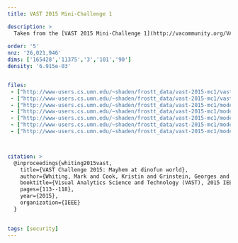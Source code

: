 ```yaml
---
title: VAST 2015 Mini-Challenge 1

description: >
  Taken from the [VAST 2015 Mini-Challenge 1](http://vacommunity.org/VAST+Challenge+2015).
  
order: '5'
nnz: '26,021,946'
dims: ['165428','11375','3','101','90']
density: '6.915e-03'


files:
 - ["http://www-users.cs.umn.edu/~shaden/frostt_data/vast-2015-mc1/vast-2015-mc1-5d.tns.gz", Tensor]
 - ["http://www-users.cs.umn.edu/~shaden/frostt_data/vast-2015-mc1/vast-2015-mc1-3d.tns.gz", Tensor with fourth and fifth modes removed]
 - ["http://www-users.cs.umn.edu/~shaden/frostt_data/vast-2015-mc1/mode-1-times.map.gz", Timestamps]
 - ["http://www-users.cs.umn.edu/~shaden/frostt_data/vast-2015-mc1/mode-2-persons.map.gz", Person IDs]
 - ["http://www-users.cs.umn.edu/~shaden/frostt_data/vast-2015-mc1/mode-3-actions.map.gz", Actions]
 - ["http://www-users.cs.umn.edu/~shaden/frostt_data/vast-2015-mc1/mode-4-xlocs.map.gz", X coordinates]
 - ["http://www-users.cs.umn.edu/~shaden/frostt_data/vast-2015-mc1/mode-5-ylocs.map.gz", Y coordinates]



citation: >
  @inproceedings{whiting2015vast,
    title={VAST Challenge 2015: Mayhem at dinofun world},
    author={Whiting, Mark and Cook, Kristin and Grinstein, Georges and Fallon, John and Liggett, Kristen and Staheli, Diane and Crouser, Jordan},
    booktitle={Visual Analytics Science and Technology (VAST), 2015 IEEE Conference on},
    pages={113--118},
    year={2015},
    organization={IEEE}
  }
  

tags: [security]
---
```

